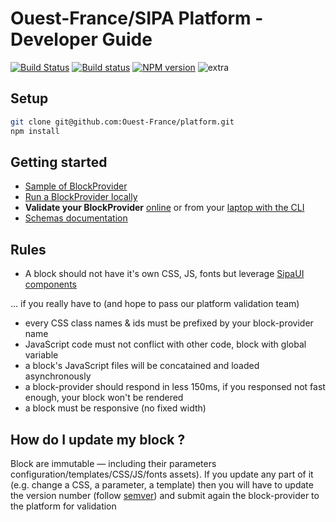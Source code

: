 # Ouest-France/SIPA Platform - Developer Guide

[![Build Status](https://travis-ci.org/Ouest-France/platform.svg?branch=master)](https://travis-ci.org/Ouest-France/platform) [![Build status](https://ci.appveyor.com/api/projects/status/9xsw4bboduma93tv/branch/master?svg=true)](https://ci.appveyor.com/project/Ouest-France/platform/branch/master) [![NPM version](https://img.shields.io/npm/v/@ouest-france/schemas.svg)](https://www.npmjs.com/package/@ouest-france/schemas)
![extra](https://img.shields.io/badge/actively%20maintained-yes-ff69b4.svg?)

<!-- @todo add "get help on slack" link here -->

## Setup

```sh
git clone git@github.com:Ouest-France/platform.git
npm install
```

## Getting started


* [Sample of BlockProvider](/packages/blockprovider-example)
* [Run a BlockProvider locally](/packages/blockprovider-runner)
* **Validate your BlockProvider** [online](/packages/validator-server) or from
  your [laptop with the CLI](/packages/validator-cli)
* [Schemas documentation](/packages/documentation)


## Rules

- A block should not have it's own CSS, JS, fonts but leverage [SipaUI components](https://github.com/Ouest-France/SipaUI)

... if you really have to (and hope to pass our platform validation team)

- every CSS class names & ids must be prefixed by your block-provider name
- JavaScript code must not conflict with other code, block with global variable
- a block's JavaScript files will be concatained and loaded asynchronously
- a block-provider should respond in less 150ms, if you responsed not fast enough, your block won't be rendered 
- a block must be responsive (no fixed width)

## How do I update my block ?

Block are immutable — including their parameters configuration/templates/CSS/JS/fonts assets). If you update any part of it (e.g. change a CSS, a parameter, a template) then you will have to update the version number (follow [semver](https://semver.org)) and submit again the block-provider to the platform for validation 
